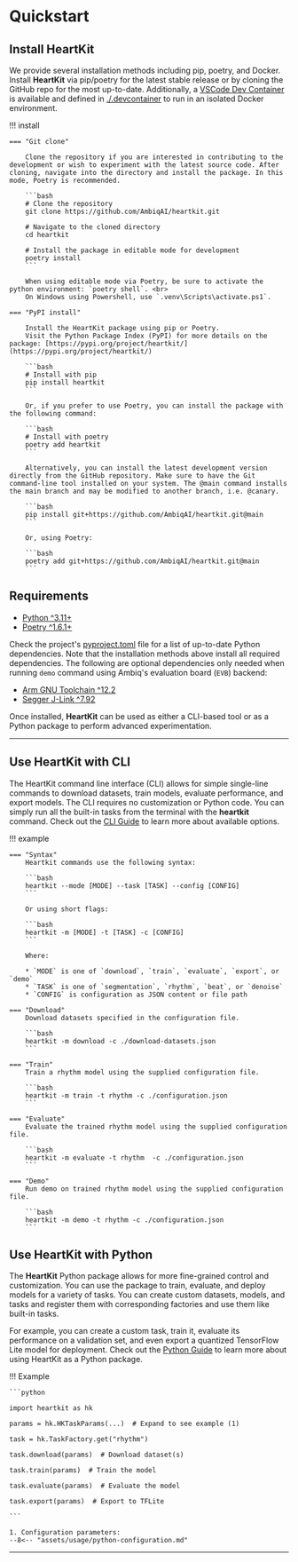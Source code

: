 # Quickstart
<!-- # :octicons-heart-fill-24:{ .heart } Overview -->

## <span class="sk-h2-span">Install HeartKit</span>

We provide several installation methods including pip, poetry, and Docker. Install __HeartKit__ via pip/poetry for the latest stable release or by cloning the GitHub repo for the most up-to-date. Additionally, a [VSCode Dev Container](https://code.visualstudio.com/docs/devcontainers/containers) is available and defined in [./.devcontainer](https://github.com/AmbiqAI/heartkit/tree/main/.devcontainer) to run in an isolated Docker environment.

!!! install

    === "Git clone"

        Clone the repository if you are interested in contributing to the development or wish to experiment with the latest source code. After cloning, navigate into the directory and install the package. In this mode, Poetry is recommended.

        ```bash
        # Clone the repository
        git clone https://github.com/AmbiqAI/heartkit.git

        # Navigate to the cloned directory
        cd heartkit

        # Install the package in editable mode for development
        poetry install
        ```

        When using editable mode via Poetry, be sure to activate the python environment: `poetry shell`. <br>
        On Windows using Powershell, use `.venv\Scripts\activate.ps1`.

    === "PyPI install"

        Install the HeartKit package using pip or Poetry.
        Visit the Python Package Index (PyPI) for more details on the package: [https://pypi.org/project/heartkit/](https://pypi.org/project/heartkit/)

        ```bash
        # Install with pip
        pip install heartkit
        ```

        Or, if you prefer to use Poetry, you can install the package with the following command:

        ```bash
        # Install with poetry
        poetry add heartkit
        ```

        Alternatively, you can install the latest development version directly from the GitHub repository. Make sure to have the Git command-line tool installed on your system. The @main command installs the main branch and may be modified to another branch, i.e. @canary.

        ```bash
        pip install git+https://github.com/AmbiqAI/heartkit.git@main
        ```

        Or, using Poetry:

        ```bash
        poetry add git+https://github.com/AmbiqAI/heartkit.git@main
        ```


## <span class="sk-h2-span">Requirements</span>

* [Python ^3.11+](https://www.python.org)
* [Poetry ^1.6.1+](https://python-poetry.org/docs/#installation)

Check the project's [pyproject.toml](https://github.com/AmbiqAI/heartkit/blob/main/pyproject.toml) file for a list of up-to-date Python dependencies. Note that the installation methods above install all required dependencies. The following are optional dependencies only needed when running `demo` command using Ambiq's evaluation board (`EVB`) backend:

* [Arm GNU Toolchain ^12.2](https://developer.arm.com/downloads/-/arm-gnu-toolchain-downloads)
* [Segger J-Link ^7.92](https://www.segger.com/downloads/jlink/)

Once installed, __HeartKit__ can be used as either a CLI-based tool or as a Python package to perform advanced experimentation.

---

## <span class="sk-h2-span">Use HeartKit with CLI</span>

The HeartKit command line interface (CLI) allows for simple single-line commands to download datasets, train models, evaluate performance, and export models. The CLI requires no customization or Python code. You can simply run all the built-in tasks from the terminal with the __heartkit__ command. Check out the [CLI Guide](./usage/cli.md) to learn more about available options.

!!! example

    === "Syntax"
        Heartkit commands use the following syntax:

        ```bash
        heartkit --mode [MODE] --task [TASK] --config [CONFIG]
        ```

        Or using short flags:

        ```bash
        heartkit -m [MODE] -t [TASK] -c [CONFIG]
        ```

        Where:

        * `MODE` is one of `download`, `train`, `evaluate`, `export`, or `demo`
        * `TASK` is one of `segmentation`, `rhythm`, `beat`, or `denoise`
        * `CONFIG` is configuration as JSON content or file path

    === "Download"
        Download datasets specified in the configuration file.

        ```bash
        heartkit -m download -c ./download-datasets.json
        ```

    === "Train"
        Train a rhythm model using the supplied configuration file.

        ```bash
        heartkit -m train -t rhythm -c ./configuration.json
        ```

    === "Evaluate"
        Evaluate the trained rhythm model using the supplied configuration file.

        ```bash
        heartkit -m evaluate -t rhythm  -c ./configuration.json
        ```

    === "Demo"
        Run demo on trained rhythm model using the supplied configuration file.

        ```bash
        heartkit -m demo -t rhythm -c ./configuration.json
        ```

## <span class="sk-h2-span">Use HeartKit with Python</span>

The __HeartKit__ Python package allows for more fine-grained control and customization. You can use the package to train, evaluate, and deploy models for a variety of tasks. You can create custom datasets, models, and tasks and register them with corresponding factories and use them like built-in tasks.

For example, you can create a custom task, train it, evaluate its performance on a validation set, and even export a quantized TensorFlow Lite model for deployment. Check out the [Python Guide](./usage/python.md) to learn more about using HeartKit as a Python package.

!!! Example

    ```python

    import heartkit as hk

    params = hk.HKTaskParams(...)  # Expand to see example (1)

    task = hk.TaskFactory.get("rhythm")

    task.download(params)  # Download dataset(s)

    task.train(params)  # Train the model

    task.evaluate(params)  # Evaluate the model

    task.export(params)  # Export to TFLite

    ```

    1. Configuration parameters:
    --8<-- "assets/usage/python-configuration.md"


---
